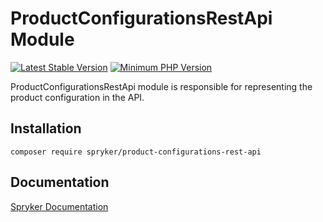 # ProductConfigurationsRestApi Module
[![Latest Stable Version](https://poser.pugx.org/spryker/product-configurations-rest-api/v/stable.svg)](https://packagist.org/packages/spryker/product-configurations-rest-api)
[![Minimum PHP Version](https://img.shields.io/badge/php-%3E%3D%207.3-8892BF.svg)](https://php.net/)

ProductConfigurationsRestApi module is responsible for representing the product configuration in the API.

## Installation

```
composer require spryker/product-configurations-rest-api
```

## Documentation

[Spryker Documentation](https://academy.spryker.com/developing_with_spryker/module_guide/modules.html)
